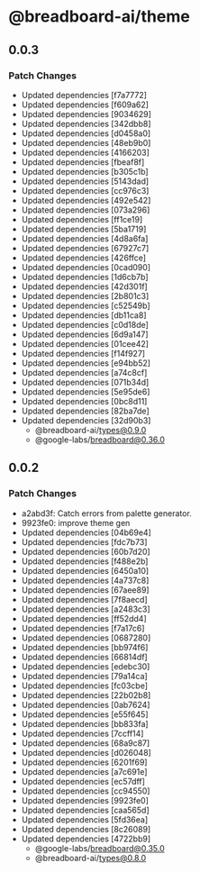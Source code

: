 # @breadboard-ai/theme

## 0.0.3

### Patch Changes

- Updated dependencies [f7a7772]
- Updated dependencies [f609a62]
- Updated dependencies [9034629]
- Updated dependencies [342dbb8]
- Updated dependencies [d0458a0]
- Updated dependencies [48eb9b0]
- Updated dependencies [4166203]
- Updated dependencies [fbeaf8f]
- Updated dependencies [b305c1b]
- Updated dependencies [5143dad]
- Updated dependencies [cc976c3]
- Updated dependencies [492e542]
- Updated dependencies [073a296]
- Updated dependencies [ff1ce19]
- Updated dependencies [5ba1719]
- Updated dependencies [4d8a6fa]
- Updated dependencies [67927c7]
- Updated dependencies [426ffce]
- Updated dependencies [0cad090]
- Updated dependencies [1d6cb7b]
- Updated dependencies [42d301f]
- Updated dependencies [2b801c3]
- Updated dependencies [c52549b]
- Updated dependencies [db11ca8]
- Updated dependencies [c0d18de]
- Updated dependencies [6d9a147]
- Updated dependencies [01cee42]
- Updated dependencies [f14f927]
- Updated dependencies [e94bb52]
- Updated dependencies [a74c8cf]
- Updated dependencies [071b34d]
- Updated dependencies [5e95de6]
- Updated dependencies [0bc8d11]
- Updated dependencies [82ba7de]
- Updated dependencies [32d90b3]
  - @breadboard-ai/types@0.9.0
  - @google-labs/breadboard@0.36.0

## 0.0.2

### Patch Changes

- a2abd3f: Catch errors from palette generator.
- 9923fe0: improve theme gen
- Updated dependencies [04b69e4]
- Updated dependencies [fdc7b73]
- Updated dependencies [60b7d20]
- Updated dependencies [f488e2b]
- Updated dependencies [6450a10]
- Updated dependencies [4a737c8]
- Updated dependencies [67aee89]
- Updated dependencies [7f8aecd]
- Updated dependencies [a2483c3]
- Updated dependencies [ff52dd4]
- Updated dependencies [f7a17c6]
- Updated dependencies [0687280]
- Updated dependencies [bb974f6]
- Updated dependencies [66814df]
- Updated dependencies [edebc30]
- Updated dependencies [79a14ca]
- Updated dependencies [fc03cbe]
- Updated dependencies [22b02b8]
- Updated dependencies [0ab7624]
- Updated dependencies [e55f645]
- Updated dependencies [bb833fa]
- Updated dependencies [7ccff14]
- Updated dependencies [68a9c87]
- Updated dependencies [d026048]
- Updated dependencies [6201f69]
- Updated dependencies [a7c691e]
- Updated dependencies [ec57dff]
- Updated dependencies [cc94550]
- Updated dependencies [9923fe0]
- Updated dependencies [caa565d]
- Updated dependencies [5fd36ea]
- Updated dependencies [8c26089]
- Updated dependencies [4722bb9]
  - @google-labs/breadboard@0.35.0
  - @breadboard-ai/types@0.8.0
